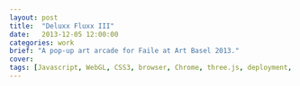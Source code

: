 ```yaml
---
layout: post
title:  "Deluxx Fluxx III"
date:   2013-12-05 12:00:00
categories: work
brief: "A pop-up art arcade for Faile at Art Basel 2013."
cover: 
tags: [Javascript, WebGL, CSS3, browser, Chrome, three.js, deployment, event, OSX, Arduino, art]
---
```



